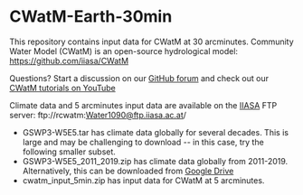 # CWatM-Earth-30min
This repository contains input data for CWatM at 30 arcminutes. Community Water Model (CWatM) is an open-source hydrological model: https://github.com/iiasa/CWatM


Questions? Start a discussion on our [GitHub forum](https://github.com/iiasa/CWatM/discussions) and 
check out our [CWatM tutorials on YouTube](https://www.youtube.com/playlist?list=PLyT8dd_rWLaymQIewMyzVcjMYvPR8Rqtw)

Climate data and 5 arcminutes input data are available on the [IIASA](https://iiasa.ac.at/) FTP server: ftp://rcwatm:Water1090@ftp.iiasa.ac.at/
- GSWP3-W5E5.tar has climate data globally for several decades. This is large and may be challenging to download -- in this case, try the following smaller subset.
- GSWP3-W5E5_2011_2019.zip has climate data globally from 2011-2019. Alternatively, this can be downloaded from [Google Drive](https://drive.google.com/file/d/183t6DN-r8vNfzZiQJ-xNd3thn84TD3AG/view?usp=drive_link) 
- cwatm_input_5min.zip has input data for CWatM at 5 arcminutes.



